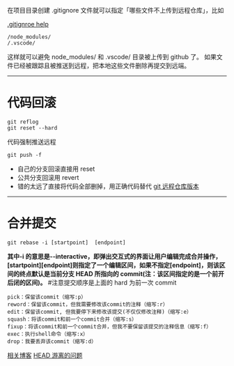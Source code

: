 在项目目录创建 .gitignore 文件就可以指定「哪些文件不上传到远程仓库」，比如

[.gitignroe help](https://help.github.com/articles/ignoring-files/)

```
/node_modules/
/.vscode/
```

这样就可以避免 node_modules/ 和 .vscode/ 目录被上传到 github 了。
如果文件已经被跟踪且被推送到远程，把本地这些文件删除再提交到远端。

---

# 代码回滚

```
git reflog
git reset --hard
```

代码强制推送远程

```
git push -f
```

- 自己的分支回滚直接用 reset
- 公共分支回滚用 revert
- 错的太远了直接将代码全部删掉，用正确代码替代
  [git 远程仓库版本](https://blog.csdn.net/fuchaosz/article/details/52170105)

---

# 合并提交

```
git rebase -i [startpoint]  [endpoint]
```

**其中-i 的意思是--interactive，即弹出交互式的界面让用户编辑完成合并操作，[startpoint][endpoint]则指定了一个编辑区间，如果不指定[endpoint]，则该区间的终点默认是当前分支 HEAD 所指向的 commit(注：该区间指定的是一个前开后闭的区间)。** #注意提交顺序是上面的 hard 为前一次 commit

```
pick：保留该commit（缩写:p）
reword：保留该commit，但我需要修改该commit的注释（缩写:r）
edit：保留该commit, 但我要停下来修改该提交(不仅仅修改注释)（缩写:e）
squash：将该commit和前一个commit合并（缩写:s）
fixup：将该commit和前一个commit合并，但我不要保留该提交的注释信息（缩写:f）
exec：执行shell命令（缩写:x）
drop：我要丢弃该commit（缩写:d）
```

[相关博客](https://juejin.im/entry/5ae9706d51882567327809d0)
[HEAD 游离的问题](https://www.jianshu.com/p/1802aaf896a2)
